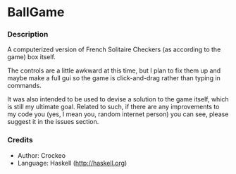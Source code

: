 # BallGame

### Description

A computerized version of French Solitaire Checkers (as according to the game)
box itself.

The controls are a little awkward at this time, but I plan to fix them up and
maybe make a full gui so the game is click-and-drag rather than typing in
commands.

It was also intended to be used to devise a solution to the game itself,
which is still my ultimate goal. Related to such, if there are any
improvements to my code you (yes, I mean you, random internet person)
you can see, please suggest it in the issues section.

### Credits

* Author: Crockeo
* Language: Haskell (http://haskell.org)
